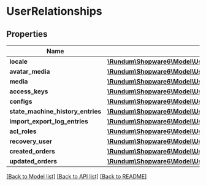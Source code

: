 # UserRelationships

## Properties
Name | Type | Description | Notes
------------ | ------------- | ------------- | -------------
**locale** | [**\Rundum\Shopware6\Model\UserRelationshipsLocale**](UserRelationshipsLocale.md) |  | [optional] 
**avatar_media** | [**\Rundum\Shopware6\Model\UserRelationshipsAvatarMedia**](UserRelationshipsAvatarMedia.md) |  | [optional] 
**media** | [**\Rundum\Shopware6\Model\UserRelationshipsMedia**](UserRelationshipsMedia.md) |  | [optional] 
**access_keys** | [**\Rundum\Shopware6\Model\UserRelationshipsAccessKeys**](UserRelationshipsAccessKeys.md) |  | [optional] 
**configs** | [**\Rundum\Shopware6\Model\UserRelationshipsConfigs**](UserRelationshipsConfigs.md) |  | [optional] 
**state_machine_history_entries** | [**\Rundum\Shopware6\Model\UserRelationshipsStateMachineHistoryEntries**](UserRelationshipsStateMachineHistoryEntries.md) |  | [optional] 
**import_export_log_entries** | [**\Rundum\Shopware6\Model\UserRelationshipsImportExportLogEntries**](UserRelationshipsImportExportLogEntries.md) |  | [optional] 
**acl_roles** | [**\Rundum\Shopware6\Model\UserRelationshipsAclRoles**](UserRelationshipsAclRoles.md) |  | [optional] 
**recovery_user** | [**\Rundum\Shopware6\Model\UserRelationshipsRecoveryUser**](UserRelationshipsRecoveryUser.md) |  | [optional] 
**created_orders** | [**\Rundum\Shopware6\Model\UserRelationshipsCreatedOrders**](UserRelationshipsCreatedOrders.md) |  | [optional] 
**updated_orders** | [**\Rundum\Shopware6\Model\UserRelationshipsUpdatedOrders**](UserRelationshipsUpdatedOrders.md) |  | [optional] 

[[Back to Model list]](../../README.md#documentation-for-models) [[Back to API list]](../../README.md#documentation-for-api-endpoints) [[Back to README]](../../README.md)

